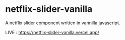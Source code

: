 # netflix-slider-vanilla


A netflix slider component written in vannilla javascript.

LIVE : https://netflix-slider-vanilla.vercel.app/
